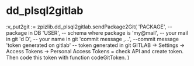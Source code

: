 # dd_plsql2gitlab


:v_put2git := zpizlib.dd_plsql2gitlab.sendPackage2Git(
  'PACKAGE', -- package in DB
  'USER',   -- schema where package is
  'my@mail', -- your mail in git
  'd D',      -- your name in git 
  'commit message ,...', --commit message
  'token generated on gitlab' -- token generated in git GITLAB -> Settings -> Access Tokens -> Personal Access Tokens = check API and create token. Then code this token with function codeGitToken.
  )



